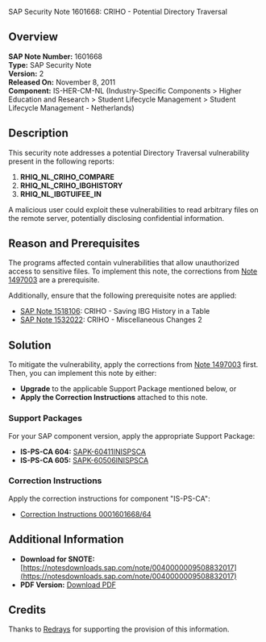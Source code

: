 SAP Security Note 1601668: CRIHO - Potential Directory Traversal

## Overview

**SAP Note Number:** 1601668  
**Type:** SAP Security Note  
**Version:** 2  
**Released On:** November 8, 2011  
**Component:** IS-HER-CM-NL (Industry-Specific Components > Higher Education and Research > Student Lifecycle Management > Student Lifecycle Management - Netherlands)

## Description

This security note addresses a potential Directory Traversal vulnerability present in the following reports:

1. **RHIQ_NL_CRIHO_COMPARE**
2. **RHIQ_NL_CRIHO_IBGHISTORY**
3. **RHIQ_NL_IBGTUIFEE_IN**

A malicious user could exploit these vulnerabilities to read arbitrary files on the remote server, potentially disclosing confidential information.

## Reason and Prerequisites

The programs affected contain vulnerabilities that allow unauthorized access to sensitive files. To implement this note, the corrections from [Note 1497003](https://me.sap.com/notes/1497003) are a prerequisite.

Additionally, ensure that the following prerequisite notes are applied:

- [SAP Note 1518106](https://me.sap.com/notes/1518106): CRIHO - Saving IBG History in a Table
- [SAP Note 1532022](https://me.sap.com/notes/1532022): CRIHO - Miscellaneous Changes 2

## Solution

To mitigate the vulnerability, apply the corrections from [Note 1497003](https://me.sap.com/notes/1497003) first. Then, you can implement this note by either:

- **Upgrade** to the applicable Support Package mentioned below, or
- **Apply the Correction Instructions** attached to this note.

### Support Packages

For your SAP component version, apply the appropriate Support Package:

- **IS-PS-CA 604:** [SAPK-60411INISPSCA](https://me.sap.com/supportpackage/SAPK-60411INISPSCA)
- **IS-PS-CA 605:** [SAPK-60506INISPSCA](https://me.sap.com/supportpackage/SAPK-60506INISPSCA)

### Correction Instructions

Apply the correction instructions for component "IS-PS-CA":

- [Correction Instructions 0001601668/64](https://me.sap.com/corrins/0001601668/64)

## Additional Information

- **Download for SNOTE:** [https://notesdownloads.sap.com/note/0040000009508832017](https://notesdownloads.sap.com/note/0040000009508832017)
- **PDF Version:** [Download PDF](https://userapps.support.sap.com/sap/support/sfm/notes/print/0001601668?language=en-US&token=6EA6783018BF7F4812558D5C67D9ECBA)

## Credits

Thanks to [Redrays](https://redrays.io) for supporting the provision of this information.